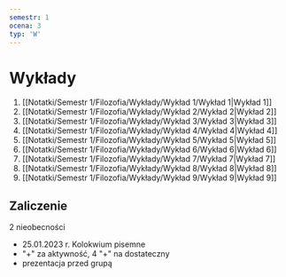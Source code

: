 ```yaml
---
semestr: 1
ocena: 3
typ: 'W'
---
```


# Wykłady
1. [[Notatki/Semestr 1/Filozofia/Wykłady/Wykład 1/Wykład 1|Wykład 1]]
2. [[Notatki/Semestr 1/Filozofia/Wykłady/Wykład 2/Wykład 2|Wykład 2]]
3. [[Notatki/Semestr 1/Filozofia/Wykłady/Wykład 3/Wykład 3|Wykład 3]]
4. [[Notatki/Semestr 1/Filozofia/Wykłady/Wykład 4/Wykład 4|Wykład 4]]
5. [[Notatki/Semestr 1/Filozofia/Wykłady/Wykład 5/Wykład 5|Wykład 5]]
6. [[Notatki/Semestr 1/Filozofia/Wykłady/Wykład 6/Wykład 6|Wykład 6]]
7. [[Notatki/Semestr 1/Filozofia/Wykłady/Wykład 7/Wykład 7|Wykład 7]]
8. [[Notatki/Semestr 1/Filozofia/Wykłady/Wykład 8/Wykład 8|Wykład 8]]
9. [[Notatki/Semestr 1/Filozofia/Wykłady/Wykład 9/Wykład 9|Wykład 9]]

## Zaliczenie
2 nieobecności

- 25.01.2023 r. Kolokwium pisemne
- "+" za aktywność, 4 "+" na dostateczny
- prezentacja przed grupą